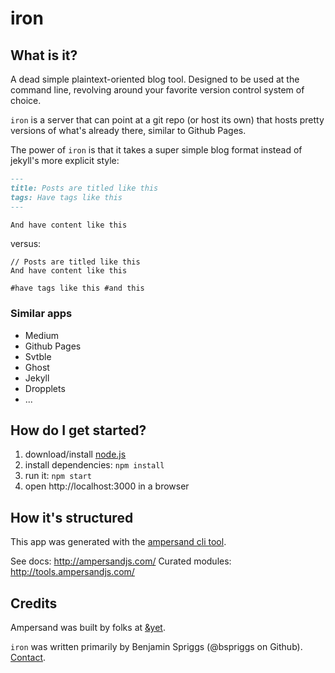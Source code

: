 # iron

## What is it?

A dead simple plaintext-oriented blog tool. Designed to be used at the command line, revolving around your favorite version control system of choice.

`iron` is a server that can point at a git repo (or host its own) that hosts pretty versions of what's already there, similar to Github Pages. 

The power of `iron` is that it takes a super simple blog format instead of jekyll's more explicit style:

```md
---
title: Posts are titled like this
tags: Have tags like this
---

And have content like this
```

versus:

```
// Posts are titled like this
And have content like this

#have tags like this #and this
```

### Similar apps

- Medium
- Github Pages
- Svtble
- Ghost
- Jekyll
- Dropplets
- ...

## How do I get started?

1. download/install [node.js](http://nodejs.org/)
1. install dependencies: `npm install`
1. run it: `npm start`
1. open http://localhost:3000 in a browser

## How it's structured

This app was generated with the [ampersand cli tool](http://ampersandjs.com/learn/quick-start-guide).

See docs: http://ampersandjs.com/
Curated modules: http://tools.ampersandjs.com/

## Credits

Ampersand was built by folks at [&yet](http://andyet.com).

`iron` was written primarily by Benjamin Spriggs (@bspriggs on Github). [Contact](mailto:ben@sprico.com).
